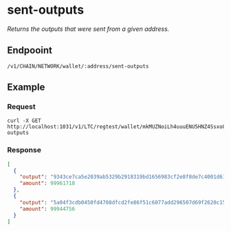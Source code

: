 # sent-outputs

_Returns the outputs that were sent from a given address._

## Endpooint

`/v1/CHAIN/NETWORK/wallet/:address/sent-outputs`

## Example

### Request

```shell
curl -X GET http://localhost:1031/v1/LTC/regtest/wallet/mkMUZNoiLh4uuuENU5HNZ4Ssxo8BqEQc5t/sent-outputs
```

### Response

```json
[
  {
    "output": "9343ce7ca5e2039ab5329b2918319bd1656983cf2e8f8de7c4001d61870d0eb8:1",
    "amount": 99961718
  },
  {
    "output": "5a04f3cdb0450fd4708dfcd2fe86f51c6077add296507d69f2620c15e94c8e89:1",
    "amount": 99944756
  }
]
```
